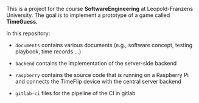 This is a project for the course **SoftwareEngineering** at Leopold-Franzens
University. The goal is to implement a prototype of a game called **TimeGuess.**

In this repository:

- `documents` contains various documents (e.g., software concept, testing playbook, time records ...)

- `backend` contains the implementation of the server-side backend

- `raspberry` contains the source code that is running on a Raspberry Pi and connects the TimeFlip
  device with the central server backend

- `gitlab-ci` files for the pipeline of the CI in gitlab



